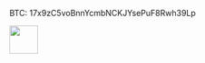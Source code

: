 <p>BTC: 17x9zC5voBnnYcmbNCKJYsePuF8Rwh39Lp</p><img src="https://ik.imagekit.io/pwnage/img/download__3__mA1hezw7V.png" width="50" height="50"></img><br>
</br>
